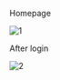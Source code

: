 Homepage

![1](https://github.com/DanielSeaHawk/User-Data-Management-Portal/assets/48267913/9ffffed4-fb26-49a7-8f6b-0ed4379c76b3)


After login

![2](https://github.com/DanielSeaHawk/User-Data-Management-Portal/assets/48267913/a68d4847-0068-4b7b-a8dc-e18efdb18e9f)
